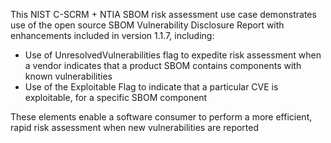 This NIST C-SCRM + NTIA SBOM risk assessment use case demonstrates use of the open source SBOM Vulnerability Disclosure Report with enhancements included in version 1.1.7, including:

- Use of UnresolvedVulnerabilities flag to expedite risk assessment when a vendor indicates that a product SBOM contains components with known vulnerabilities
- Use of the Exploitable Flag to indicate that a particular CVE is exploitable, for a specific SBOM component

These elements enable a software consumer to perform a more efficient, rapid risk assessment when new vulnerabilities are reported
